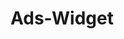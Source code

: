 Ads-Widget
==========

<img src="https://33.media.tumblr.com/0e16751166fdb8298d043843a1e7878e/tumblr_ndkrb5G9fO1qep6cdo1_400.jpg" alt="" style="display:block; margin: 0 auto">

